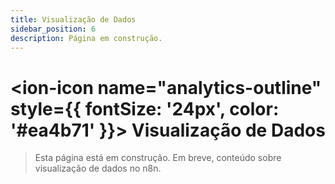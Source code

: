 ```yaml
---
title: Visualização de Dados
sidebar_position: 6
description: Página em construção.
---
```


# <ion-icon name="analytics-outline" style={{ fontSize: '24px', color: '#ea4b71' }}></ion-icon> Visualização de Dados

> Esta página está em construção. Em breve, conteúdo sobre visualização de dados no n8n.

